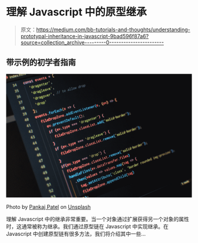 # 理解 Javascript 中的原型继承

> 原文：<https://medium.com/bb-tutorials-and-thoughts/understanding-prototypal-inheritance-in-javascript-9bad596f87a6?source=collection_archive---------0----------------------->

## 带示例的初学者指南

![](img/91ac8a0ab48522c4790a4dee6321d45d.png)

Photo by [Pankaj Patel](https://unsplash.com/@pankajpatel?utm_source=medium&utm_medium=referral) on [Unsplash](https://unsplash.com?utm_source=medium&utm_medium=referral)

理解 Javascript 中的继承非常重要。当一个对象通过扩展获得另一个对象的属性时，这通常被称为继承。我们通过原型链在 Javascript 中实现继承。在 Javascript 中创建原型链有很多方法，我们将介绍其中一些…